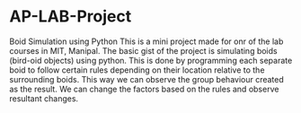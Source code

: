 # AP-LAB-Project
Boid Simulation using Python
This is a mini project made for onr of the lab courses in MIT, Manipal.
The basic gist of the project is simulating boids (bird-oid objects) using python. 
This is done by programming each separate boid to follow certain rules depending on their location relative to the surrounding boids. 
This way we can observe the group behaviour created as the result. We can change the factors based on the rules and observe resultant changes.
